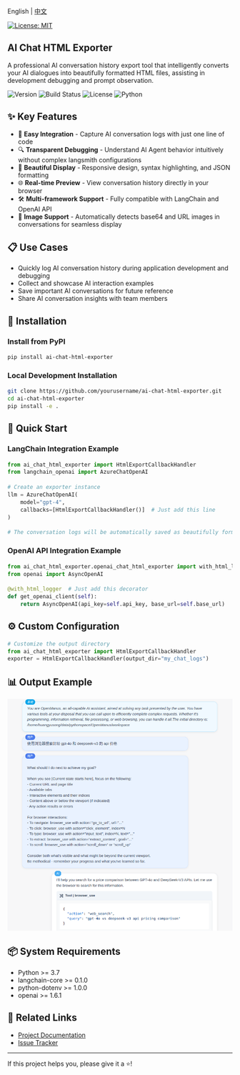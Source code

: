 
English | [中文](README)

[![License: MIT](https://img.shields.io/badge/License-MIT-yellow.svg)](https://opensource.org/licenses/MIT) &ensp;

## AI Chat HTML Exporter

A professional AI conversation history export tool that intelligently converts your AI dialogues into beautifully formatted HTML files, assisting in development debugging and prompt observation.

![Version](https://img.shields.io/badge/Version-1.0.0-blue)
![Build Status](https://img.shields.io/badge/Build-Passing-brightgreen)
![License](https://img.shields.io/badge/License-MIT-green)
![Python](https://img.shields.io/badge/Python-3.7+-yellow)

## ✨ Key Features

- 🚀 **Easy Integration** - Capture AI conversation logs with just one line of code
- 🔍 **Transparent Debugging** - Understand AI Agent behavior intuitively without complex langsmith configurations
- 💎 **Beautiful Display** - Responsive design, syntax highlighting, and JSON formatting
- 🌐 **Real-time Preview** - View conversation history directly in your browser
- 🛠 **Multi-framework Support** - Fully compatible with LangChain and OpenAI API
- 🎨 **Image Support** - Automatically detects base64 and URL images in conversations for seamless display

## 📋 Use Cases

- Quickly log AI conversation history during application development and debugging
- Collect and showcase AI interaction examples
- Save important AI conversations for future reference
- Share AI conversation insights with team members

## 🔧 Installation

### Install from PyPI
```bash
pip install ai-chat-html-exporter
```

### Local Development Installation
```bash
git clone https://github.com/yourusername/ai-chat-html-exporter.git
cd ai-chat-html-exporter
pip install -e .
```

## 🚀 Quick Start

### LangChain Integration Example

```python
from ai_chat_html_exporter import HtmlExportCallbackHandler
from langchain_openai import AzureChatOpenAI

# Create an exporter instance
llm = AzureChatOpenAI(
    model="gpt-4",
    callbacks=[HtmlExportCallbackHandler()]  # Just add this line
)

# The conversation logs will be automatically saved as beautifully formatted HTML files in the logs directory
```

### OpenAI API Integration Example
```python
from ai_chat_html_exporter.openai_chat_html_exporter import with_html_logger
from openai import AsyncOpenAI

@with_html_logger  # Just add this decorator
def get_openai_client(self):
    return AsyncOpenAI(api_key=self.api_key, base_url=self.base_url)
```

## ⚙️ Custom Configuration
```python
# Customize the output directory
from ai_chat_html_exporter import HtmlExportCallbackHandler
exporter = HtmlExportCallbackHandler(output_dir="my_chat_logs")
```

## 📊 Output Example

![Conversation History Display](images/example.png)

## 📦 System Requirements

- Python >= 3.7
- langchain-core >= 0.1.0
- python-dotenv >= 1.0.0
- openai >= 1.6.1

## 🔗 Related Links

- [Project Documentation](https://github.com/fishisnow/ai-chat-html-exporter)
- [Issue Tracker](https://github.com/fishisnow/ai-chat-html-exporter/issues)

---

If this project helps you, please give it a ⭐️!

